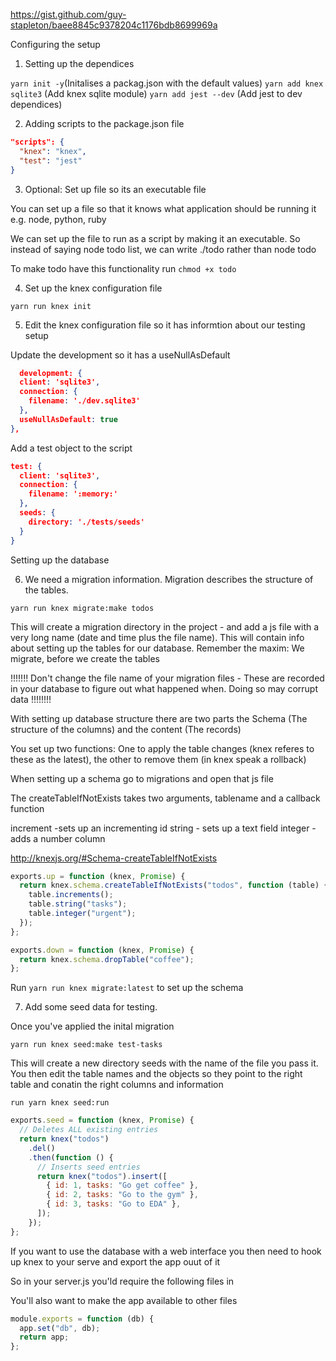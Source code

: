 https://gist.github.com/guy-stapleton/baee8845c9378204c1176bdb8699969a

Configuring the setup

1. Setting up the dependices

`yarn init -y`(Initalises a packag.json with the default values)
`yarn add knex sqlite3` (Add knex sqlite module)
`yarn add jest --dev` (Add jest to dev dependices)

2. Adding scripts to the package.json file

```json
"scripts": {
  "knex": "knex",
  "test": "jest"
}
```

3. Optional: Set up file so its an executable file

You can set up a file so that it knows what application should be running it e.g. node, python, ruby

We can set up the file to run as a script by making it an executable. So instead of saying node todo list, we can write ./todo rather than node todo

To make todo have this functionality run `chmod +x todo`

4. Set up the knex configuration file

`yarn run knex init`

5. Edit the knex configuration file so it has informtion about our testing setup

Update the development so it has a useNullAsDefault

```json
  development: {
  client: 'sqlite3',
  connection: {
    filename: './dev.sqlite3'
  },
  useNullAsDefault: true
},
```

Add a test object to the script

```json
test: {
  client: 'sqlite3',
  connection: {
    filename: ':memory:'
  },
  seeds: {
    directory: './tests/seeds'
  }
}
```

Setting up the database

6. We need a migration information. Migration describes the structure of the tables.

`yarn run knex migrate:make todos`

This will create a migration directory in the project - and add a js file with a very long name (date and time plus the file name). This will contain info about setting up the tables for our database. Remember the maxim: We migrate, before we create the tables

!!!!!!! Don't change the file name of your migration files - These are recorded in your database to figure out what happened when. Doing so may corrupt data !!!!!!!!

With setting up database structure there are two parts the Schema (The structure of the columns) and the content (The records)

You set up two functions: One to apply the table changes (knex referes to these as the latest), the other to remove them (in knex speak a rollback)

When setting up a schema go to migrations and open that js file

The createTableIfNotExists takes two arguments, tablename and a callback function

increment -sets up an incrementing id
string - sets up a text field
integer - adds a number column

http://knexjs.org/#Schema-createTableIfNotExists

```js
exports.up = function (knex, Promise) {
  return knex.schema.createTableIfNotExists("todos", function (table) {
    table.increments();
    table.string("tasks");
    table.integer("urgent");
  });
};

exports.down = function (knex, Promise) {
  return knex.schema.dropTable("coffee");
};
```

Run `yarn run knex migrate:latest` to set up the schema

7. Add some seed data for testing.

Once you've applied the inital migration

`yarn run knex seed:make test-tasks`

This will create a new directory seeds with the name of the file you pass it. You then edit the table names and the objects so they point to the right table and conatin the right columns and information

`run yarn knex seed:run`

```js
exports.seed = function (knex, Promise) {
  // Deletes ALL existing entries
  return knex("todos")
    .del()
    .then(function () {
      // Inserts seed entries
      return knex("todos").insert([
        { id: 1, tasks: "Go get coffee" },
        { id: 2, tasks: "Go to the gym" },
        { id: 3, tasks: "Go to EDA" },
      ]);
    });
};
```

If you want to use the database with a web interface you then need to hook up knex to your serve and export the app ouut of it

So in your server.js you'ld require the following files in

You'll also want to make the app available to other files

```js
module.exports = function (db) {
  app.set("db", db);
  return app;
};
```
